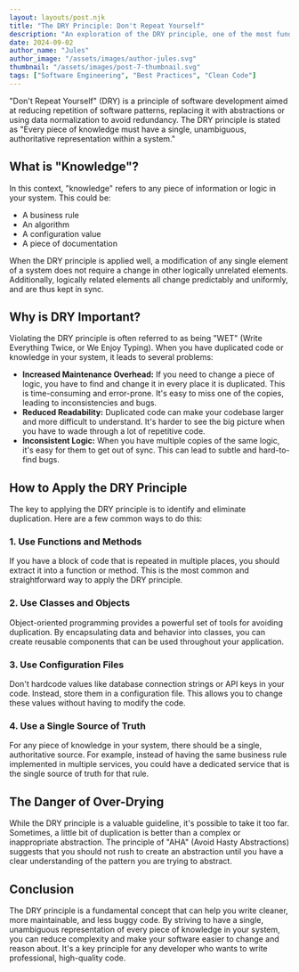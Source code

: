 ```yaml
---
layout: layouts/post.njk
title: "The DRY Principle: Don't Repeat Yourself"
description: "An exploration of the DRY principle, one of the most fundamental principles of software development."
date: 2024-09-02
author_name: "Jules"
author_image: "/assets/images/author-jules.svg"
thumbnail: "/assets/images/post-7-thumbnail.svg"
tags: ["Software Engineering", "Best Practices", "Clean Code"]
---
```


"Don't Repeat Yourself" (DRY) is a principle of software development aimed at reducing repetition of software patterns, replacing it with abstractions or using data normalization to avoid redundancy. The DRY principle is stated as "Every piece of knowledge must have a single, unambiguous, authoritative representation within a system."

## What is "Knowledge"?

In this context, "knowledge" refers to any piece of information or logic in your system. This could be:

*   A business rule
*   An algorithm
*   A configuration value
*   A piece of documentation

When the DRY principle is applied well, a modification of any single element of a system does not require a change in other logically unrelated elements. Additionally, logically related elements all change predictably and uniformly, and are thus kept in sync.

## Why is DRY Important?

Violating the DRY principle is often referred to as being "WET" (Write Everything Twice, or We Enjoy Typing). When you have duplicated code or knowledge in your system, it leads to several problems:

*   **Increased Maintenance Overhead:** If you need to change a piece of logic, you have to find and change it in every place it is duplicated. This is time-consuming and error-prone. It's easy to miss one of the copies, leading to inconsistencies and bugs.
*   **Reduced Readability:** Duplicated code can make your codebase larger and more difficult to understand. It's harder to see the big picture when you have to wade through a lot of repetitive code.
*   **Inconsistent Logic:** When you have multiple copies of the same logic, it's easy for them to get out of sync. This can lead to subtle and hard-to-find bugs.

## How to Apply the DRY Principle

The key to applying the DRY principle is to identify and eliminate duplication. Here are a few common ways to do this:

### 1. Use Functions and Methods
If you have a block of code that is repeated in multiple places, you should extract it into a function or method. This is the most common and straightforward way to apply the DRY principle.

### 2. Use Classes and Objects
Object-oriented programming provides a powerful set of tools for avoiding duplication. By encapsulating data and behavior into classes, you can create reusable components that can be used throughout your application.

### 3. Use Configuration Files
Don't hardcode values like database connection strings or API keys in your code. Instead, store them in a configuration file. This allows you to change these values without having to modify the code.

### 4. Use a Single Source of Truth
For any piece of knowledge in your system, there should be a single, authoritative source. For example, instead of having the same business rule implemented in multiple services, you could have a dedicated service that is the single source of truth for that rule.

## The Danger of Over-Drying

While the DRY principle is a valuable guideline, it's possible to take it too far. Sometimes, a little bit of duplication is better than a complex or inappropriate abstraction. The principle of "AHA" (Avoid Hasty Abstractions) suggests that you should not rush to create an abstraction until you have a clear understanding of the pattern you are trying to abstract.

## Conclusion

The DRY principle is a fundamental concept that can help you write cleaner, more maintainable, and less buggy code. By striving to have a single, unambiguous representation of every piece of knowledge in your system, you can reduce complexity and make your software easier to change and reason about. It's a key principle for any developer who wants to write professional, high-quality code.
